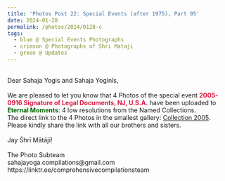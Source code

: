 ```yaml
---
title: 'Photos Post 22: Special Events (after 1975), Part 95'
date: 2024-01-28
permalink: /photos/2024/0128-c
tags:
  - blue @ Special Events Photographs
  - crimson @ Photographs of Shri Mataji
  - green @ Updates
---
```


<p>
<br>
Dear Sahaja Yogis and Sahaja Yoginīs,<br>
<br>
We are pleased to let you know that 4 Photos of the special event <font color="Crimson"><b>2005-0916 Signature of Legal Documents, NJ, U.S.A.</b></font> have been uploaded to <font color="DarkGreen"><b>Eternal Moments</b></font>: 4 low resolutions from the Named Collections.<br>
The direct link to the 4 Photos in the smallest gallery: <a href="https://eternalmoments.smugmug.com/Collections/Alan-Wherry-Collection/2005">Collection 2005</a>.<br>
Please kindly share the link with all our brothers and sisters.<br>
<br>
Jay Śhrī Mātājī!<br>
<br>
The Photo Subteam<br>
sahajayoga.compilations@gmail.com<br>
https://linktr.ee/comprehensivecompilationsteam
</p>